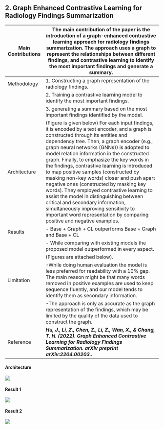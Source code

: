 ## 2. Graph Enhanced Contrastive Learning for Radiology Findings Summarization

| Main Contributions  | The main contribution of the paper is the introduction of a graph-enhanced contrastive learning approach for radiology findings summarization. The approach uses a graph to represent the relationships between different findings, and contrastive learning to identify the most important findings and generate a summary. |
| --- | --- |                  
| Methodology  | 1. Constructing a graph representation of the radiology findings.|
|              | 2. Training a contrastive learning model to identify the most important findings.|
|              | 3. generating a summary based on the most important findings identified by the model.|
| Architecture  | (Figure is given below) For each input findings, it is encoded by a text encoder, and a graph is constructed through its entities and dependency tree. Then, a graph encoder (e.g., graph neural networks (GNNs)) is adopted to model relation information in the constructed graph. Finally, to emphasize the key words in the findings, contrastive learning is introduced to map positive samples (constructed by masking non-key words) closer and push apart negative ones (constructed by masking key words). They employed contrastive learning to assist the model in distinguishing between critical and secondary information, simultaneously improving        sensitivity to important word representation by comparing positive and negative examples. |
| Results  | - Base + Graph + CL outperforms Base + Graph and Base + CL |
|          | - While comparing with existing models the proposed model outperformed in every aspect. |
|          | (Figures are attached below). |
| Limitation  | -While doing human evaluation the model is less preferred for readability with a 10% gap. The main reason might be that many words removed in positive examples are used to keep sequence fluently, and our model tends to identify them as secondary information. |
|             | -The approach is only as accurate as the graph representation of the findings, which may be limited by the quality of the data used to construct the graph. |
| Reference  | ***Hu, J., Li, Z., Chen, Z., Li, Z., Wan, X., & Chang, T. H. (2022). Graph Enhanced Contrastive Learning for Radiology Findings Summarization. arXiv preprint arXiv:2204.00203..*** |

#### Architecture
![](https://github.com/SakibBinAlam/Natural-Language-Processing/blob/main/Reading%20Assignment/Paper2/architecture.png)

#### Result 1
![](https://github.com/SakibBinAlam/Natural-Language-Processing/blob/main/Reading%20Assignment/Paper2/result1.png)

#### Result 2
![](https://github.com/SakibBinAlam/Natural-Language-Processing/blob/main/Reading%20Assignment/Paper2/result2.png)

